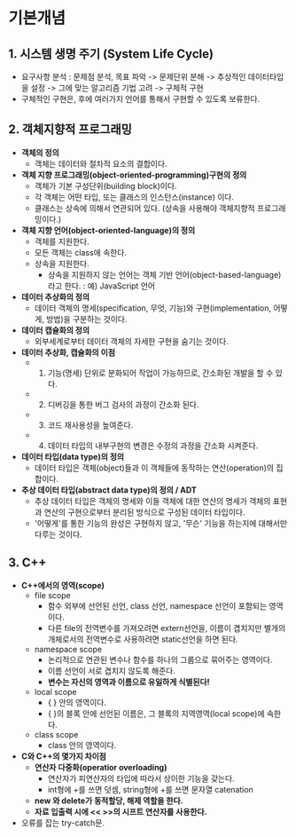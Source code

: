 # 기본개념

## 1. 시스템 생명 주기 (System Life Cycle)
  - 요구사항 분석 : 문제점 분석, 목표 파악 -> 문제단위 분해 -> 추상적인 데이터타입을 설정 -> 그에 맞는 알고리즘 기법 고려 -> 구체적 구현
  - 구체적인 구현은, 후에 여러가지 언어를 통해서 구현할 수 있도록 보류한다.
  
## 2. 객체지향적 프로그래밍
  - **객체의 정의**
    - 객체는 데이터와 절차적 요소의 결합이다.
  - **객체 지향 프로그래밍(object-oriented-programming)구현의 정의**
    - 객체가 기본 구성단위(building block)이다.
    - 각 객체는 어떤 타입, 또는 클래스의 인스턴스(instance) 이다.
    - 클래스는 상속에 의해서 연관되어 있다. (상속을 사용해야 객체지향적 프로그래밍이다.)
  - **객체 지향 언어(object-oriented-language)의 정의**
    - 객체를 지원한다.
    - 모든 객체는 class에 속한다.
    - 상속을 지원한다.
      - 상속을 지원하지 않는 언어는 객체 기반 언어(object-based-language)라고 한다. : 예) JavaScript 언어
  - **데이터 추상화의 정의**
    - 데이터 객체의 명세(specification, 무엇, 기능)와 구현(implementation, 어떻게, 방법)을 구분하는 것이다.
  - **데이터 캡슐화의 정의**
    - 외부세계로부터 데이터 객체의 자세한 구현을 숨기는 것이다.
  - **데이터 추상화, 캡슐화의 이점**
    - 1. 기능(명세) 단위로 분화되어 작업이 가능하므로, 간소화된 개발을 할 수 있다.
    - 2. 디버깅을 통한 버그 검사의 과정이 간소화 된다.
    - 3. 코드 재사용성을 높여준다.
    - 4. 데이터 타입의 내부구현의 변경은 수정의 과정을 간소화 시켜준다.
  - **데이터 타입(data type)의 정의**
    - 데이터 타입은 객체(object)들과 이 객체들에 동작하는 연산(operation)의 집합이다.
  - **추상 데이터 타입(abstract data type)의 정의 / ADT**
    - 추상 데이터 타입은 객체의 명세와 이들 객체에 대한 연산의 명세가 객체의 표현과 연산의 구현으로부터 분리된 방식으로 구성된 데이터 타입이다. 
    - '어떻게'를 통한 기능의 완성은 구현하지 않고, '무슨' 기능을 하는지에 대해서만 다루는 것이다.
    
## 3. C++
  - **C++에서의 영역(scope)**
    - file scope
      - 함수 외부에 선언된 선언, class 선언, namespace 선언이 포함되는 영역이다.
      - 다른 file의 전역변수를 가져오려면 extern선언을, 이름이 겹치지만 별개의 개체로서의 전역변수로 사용하려면 static선언을 하면 된다.
    - namespace scope
      - 논리적으로 연관된 변수나 함수를 하나의 그룹으로 묶어주는 영역이다.
      - 이름 선언이 서로 겹치지 않도록 해준다.
      - **변수는 자신의 영역과 이름으로 유일하게 식별된다!**
    - local scope
      - { } 안의 영역이다.
      - { }의 블록 안에 선언된 이름은, 그 블록의 지역영역(local scope)에 속한다.
    - class scope
      - class 안의 영역이다.
  - **C와 C++의  몇가지 차이점**      
    - **연산자 다중화(operatior overloading)**
      - 연산자가 피연산자의 타입에 따라서 상이한 기능을 갖는다.
      - int형에 +를 쓰면 덧셈, string형에 +를 쓰면 문자열 catenation
    - **new 와 delete가 동적할당, 해제 역할을 한다.**
    - **자료 입출력 시에 << >>의 시프트 연산자를 사용한다.**
  - 오류를 잡는 try-catch문.
    
    
    
    
    
    
    
    
    